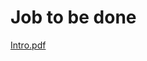 # Job to be done

[Intro.pdf](https://github.com/yakonaru/BADS7105/blob/main/Homework%2012%20-%20Design%20Thinking/Design_Thinking.pdf)